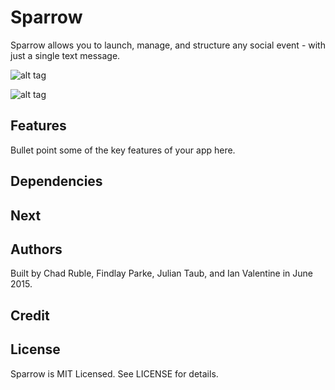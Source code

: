 
Sparrow
========

Sparrow allows you to launch, manage, and structure any social event - with just a single text message.

![alt tag](https://raw.github.com/finvansant/Textigo_app/master/app/assets/images/github_file/landing_page.jpg)

![alt tag](https://raw.github.com/finvansant/Textigo_app/master/app/assets/images/github_file/board.jpg)


## Features

Bullet point some of the key features of your app here.

## Dependencies

## Next



## Authors

Built by Chad Ruble, Findlay Parke, Julian Taub, and Ian Valentine in June 2015.

## Credit



## License

Sparrow is MIT Licensed. See LICENSE for details.
